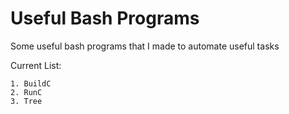 # Useful Bash Programs #
 Some useful bash programs that I made to automate useful tasks

 Current List:

    1. BuildC
    2. RunC
    3. Tree
